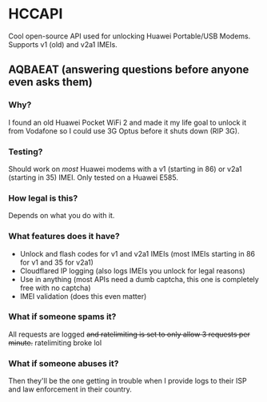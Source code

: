 # HCCAPI
Cool open-source API used for unlocking Huawei Portable/USB Modems. Supports v1 (old) and v2a1 IMEIs.

## AQBAEAT (answering questions before anyone even asks them)

### Why?
I found an old Huawei Pocket WiFi 2 and made it my life goal to unlock it from Vodafone so I could use 3G Optus before it shuts down (RIP 3G).

### Testing?
Should work on *most* Huawei modems with a v1 (starting in 86) or v2a1 (starting in 35) IMEI. Only tested on a Huawei E585.

### How legal is this?
Depends on what you do with it.

### What features does it have?
- Unlock and flash codes for v1 and v2a1 IMEIs (most IMEIs starting in 86 for v1 and 35 for v2a1)
- Cloudflared IP logging (also logs IMEIs you unlock for legal reasons)
- Use in anything (most APIs need a dumb captcha, this one is completely free with no captcha)
- IMEI validation (does this even matter)

### What if someone spams it?
All requests are logged ~~and ratelimiting is set to only allow 3 requests per minute.~~ ratelimiting broke lol

### What if someone abuses it?
Then they'll be the one getting in trouble when I provide logs to their ISP and law enforcement in their country.
